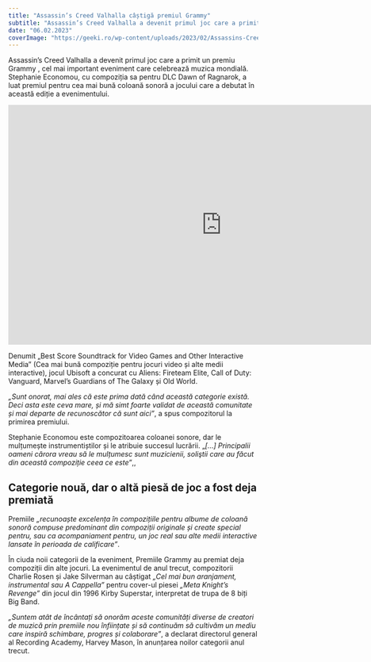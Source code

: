 ```yaml
---
title: "Assassin’s Creed Valhalla câștigă premiul Grammy"
subtitle: "Assassin’s Creed Valhalla a devenit primul joc care a primit un premiu Grammy , cel mai important eveniment care celebrează muzica mondială."
date: "06.02.2023"
coverImage: "https://geeki.ro/wp-content/uploads/2023/02/Assassins-Creed-Valhalla-768x432.jpeg"
---
```


Assassin’s Creed Valhalla a devenit primul joc care a primit un premiu Grammy , cel mai important eveniment care celebrează muzica mondială. Stephanie Economou, cu compoziția sa pentru DLC Dawn of Ragnarok, a luat premiul pentru cea mai bună coloană sonoră a jocului care a debutat în această ediție a evenimentului.

<iframe loadding="lasy" width="860" height="484" src="https://www.youtube.com/embed/ssrNcwxALS4" title="Assassin&#39;s Creed Valhalla - Official Trailer" frameborder="0" allow="accelerometer; autoplay; clipboard-write; encrypted-media; gyroscope; picture-in-picture; web-share" allowfullscreen></iframe>

Denumit „Best Score Soundtrack for Video Games and Other Interactive Media” (Cea mai bună compoziție pentru jocuri video și alte medii interactive), jocul Ubisoft a concurat cu Aliens: Fireteam Elite, Call of Duty: Vanguard, Marvel’s Guardians of The Galaxy și Old World.

_„Sunt onorat, mai ales că este prima dată când această categorie există. Deci asta este ceva mare, și mă simt foarte validat de această comunitate și mai departe de recunoscător că sunt aici”_, a spus compozitorul la primirea premiului.

Stephanie Economou este compozitoarea coloanei sonore, dar le mulțumește instrumentiștilor și le atribuie succesul lucrării. „_\[…\] Principalii oameni cărora vreau să le mulțumesc sunt muzicienii, soliştii care au făcut din această compoziție ceea ce este”_,,

## Categorie nouă, dar o altă piesă de joc a fost deja premiată

Premiile _„recunoaște excelența în compozițiile pentru albume de coloană sonoră compuse predominant din compoziții originale și create special pentru, sau ca acompaniament pentru, un joc real sau alte medii interactive lansate în perioada de calificare”_.

În ciuda noii categorii de la eveniment, Premiile Grammy au premiat deja compoziții din alte jocuri. La evenimentul de anul trecut, compozitorii Charlie Rosen și Jake Silverman au câștigat _„Cel mai bun aranjament, instrumental sau A Cappella”_ pentru cover-ul piesei _„Meta Knight’s Revenge”_ din jocul din 1996 Kirby Superstar, interpretat de trupa de 8 biți Big Band.

_„Suntem atât de încântați să onorăm aceste comunități diverse de creatori de muzică prin premiile nou înființate și să continuăm să cultivăm un mediu care inspiră schimbare, progres și colaborare”_, a declarat directorul general al Recording Academy, Harvey Mason, în anunțarea noilor categorii anul trecut.
